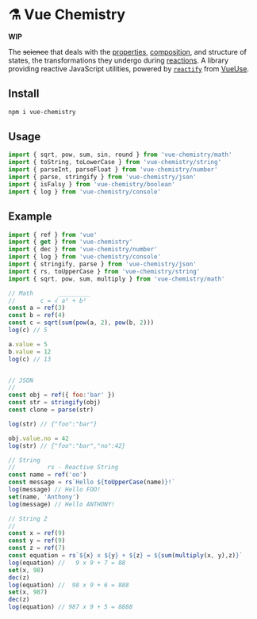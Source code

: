 # ⚗️ Vue Chemistry

**WIP**

The ~~science~~ that deals with the [properties](https://developer.mozilla.org/en-US/docs/Web/JavaScript/Guide/Working_with_Objects#objects_and_properties), [composition](https://v3.vuejs.org/guide/composition-api-introduction.html#why-composition-api), and structure of states, the transformations they undergo during [reactions](https://v3.vuejs.org/guide/reactivity.html#what-is-reactivity). A library providing reactive JavaScript utilities, powered by [`reactify`](https://vueuse.js.org/?path=/story/utilities--reactify) from [VueUse](https://github.com/antfu/vueuse).

## Install

```bash
npm i vue-chemistry
```

## Usage

```js
import { sqrt, pow, sum, sin, round } from 'vue-chemistry/math'
import { toString, toLowerCase } from 'vue-chemistry/string'
import { parseInt, parseFloat } from 'vue-chemistry/number'
import { parse, stringify } from 'vue-chemistry/json'
import { isFalsy } from 'vue-chemistry/boolean'
import { log } from 'vue-chemistry/console'
```

## Example

```js
import { ref } from 'vue'
import { get } from 'vue-chemistry'
import { dec } from 'vue-chemistry/number'
import { log } from 'vue-chemistry/console'
import { stringify, parse } from 'vue-chemistry/json'
import { rs, toUpperCase } from 'vue-chemistry/string'
import { sqrt, pow, sum, multiply } from 'vue-chemistry/math'

// Math       _________
//       c = √ a² + b²
const a = ref(3)
const b = ref(4)
const c = sqrt(sum(pow(a, 2), pow(b, 2)))
log(c) // 5

a.value = 5
b.value = 12
log(c) // 13


// JSON
//
const obj = ref({ foo:'bar' })
const str = stringify(obj)
const clone = parse(str)

log(str) // {"foo":"bar"}

obj.value.no = 42
log(str) // {"foo":"bar","no":42}

// String
//         rs - Reactive String
const name = ref('oo')
const message = rs`Hello ${toUpperCase(name)}!`
log(message) // Hello FOO!
set(name, 'Anthony')
log(message) // Hello ANTHONY!

// String 2
//
const x = ref(9)
const y = ref(9)
const z = ref(7)
const equation = rs`${x} x ${y} + ${z} = ${sum(multiply(x, y),z)}`
log(equation) //   9 x 9 + 7 = 88
set(x, 98)
dec(z)
log(equation) //  98 x 9 + 6 = 888
set(x, 987)
dec(z)
log(equation) // 987 x 9 + 5 = 8888
```
